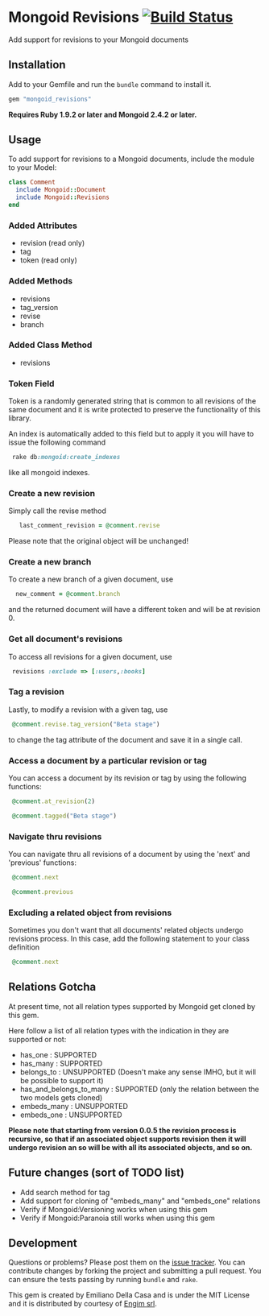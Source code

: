 # Mongoid Revisions [![Build Status](https://secure.travis-ci.org/emilianodellacasa/mongoid_revisions.png)](https://secure.travis-ci.org/emilianodellacasa/mongoid_revisions.png)

Add support for revisions to your Mongoid documents

## Installation

Add to your Gemfile and run the `bundle` command to install it.

 ```ruby
 gem "mongoid_revisions"
 ```

**Requires Ruby 1.9.2 or later and Mongoid 2.4.2 or later.**

## Usage

To add support for revisions to a Mongoid documents, include the module to your Model:

 ```ruby
 class Comment
   include Mongoid::Document
   include Mongoid::Revisions
 end
 ```

### Added Attributes

- revision (read only)
- tag
- token (read only)

### Added Methods

- revisions
- tag_version
- revise
- branch

### Added Class Method

- revisions

### Token Field

Token is a randomly generated string that is common to all revisions of the same document and it is write protected to preserve the functionality of this library. 

An index is automatically added to this field but to apply it you will have to issue the following command

 ```ruby
  rake db:mongoid:create_indexes
 ```

like all mongoid indexes.

### Create a new revision

Simply call the revise method

 ```ruby
	last_comment_revision = @comment.revise
 ```

Please note that the original object will be unchanged! 

### Create a new branch

To create a new branch of a given document, use

```ruby
  new_comment = @comment.branch
 ```

and the returned document will have a different token and will be at revision 0.

### Get all document's revisions

To access all revisions for a given document, use

 ```ruby
  revisions :exclude => [:users,:books]
 ```

### Tag a revision

Lastly, to modify a revision with a given tag, use

 ```ruby
  @comment.revise.tag_version("Beta stage")
 ```

to change the tag attribute of the document and save it in a single call.

### Access a document by a particular revision or tag

You can access a document by its revision or tag by using the following functions:

 ```ruby
  @comment.at_revision(2)
 ```

 ```ruby
  @comment.tagged("Beta stage")
 ```

### Navigate thru revisions

You can navigate thru all revisions of a document by using the 'next' and 'previous' functions:

 ```ruby
  @comment.next
 ```

 ```ruby
  @comment.previous
 ```

### Excluding a related object from revisions

Sometimes you don't want that all documents' related objects undergo revisions process. In this case, add the following statement to your class definition

 ```ruby
  @comment.next
 ```


## Relations Gotcha

At present time, not all relation types supported by Mongoid get cloned by this gem. 

Here follow a list of all relation types with the indication in they are supported or not:

- has_one : SUPPORTED
- has_many : SUPPORTED
- belongs_to : UNSUPPORTED (Doesn't make any sense IMHO, but it will be possible to support it)
- has_and_belongs_to_many : SUPPORTED (only the relation between the two models gets cloned)
- embeds_many : UNSUPPORTED
- embeds_one : UNSUPPORTED

**Please note that starting from version 0.0.5 the revision process is recursive, so that if an associated object supports revision then it will undergo revision an so will be with all its associated objects, and so on.**

## Future changes (sort of TODO list)

- Add search method for tag
- Add support for cloning of "embeds_many" and "embeds_one" relations
- Verify if Mongoid:Versioning works when using this gem
- Verify if Mongoid:Paranoia still works when using this gem

## Development

Questions or problems? Please post them on the [issue tracker](https://github.com/emilianodellacasa/mongoid_revisions/issues). You can contribute changes by forking the project and submitting a pull request. You can ensure the tests passing by running `bundle` and `rake`.

This gem is created by Emiliano Della Casa and is under the MIT License and it is distributed by courtesy of [Engim srl](http://www.engim.eu/en).
